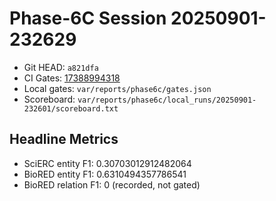# Phase-6C Session 20250901-232629

- Git HEAD: `a821dfa`
- CI Gates: [17388994318](https://github.com/rsleiberin/darf-source/actions/runs/17388994318)
- Local gates: `var/reports/phase6c/gates.json`
- Scoreboard: `var/reports/phase6c/local_runs/20250901-232601/scoreboard.txt`

## Headline Metrics
- SciERC entity F1: 0.30703012912482064
- BioRED entity F1: 0.6310494357786541
- BioRED relation F1: 0 (recorded, not gated)
